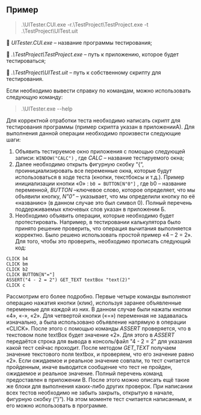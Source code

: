 <h2>Пример</h2>

>.\UITester.CUI.exe -r.\TestProject\TestProject.exe -t .\TestProject\UITest.uit 

	*UITester.CUI.exe* – название программы тестирования;

	*.\TestProject\TestProject.exe* – путь к приложению, которое будет тестироваться;

	*.\TestProject\UITest.uit* – путь к собственному скрипту для тестирования.

Если необходимо вывести справку по командам, можно использовать следующую команду:

>.\UITester.exe --help

Для корректной отработки теста необходимо написать скрипт для тестирования программы (пример скрипта указан в приложенииА). Для выполнения данной операции необходимо произвести следующие шаги:
1.	Объявить тестируемое окно приложения с помощью следующей записи: `WINDOW("CALC")` , где *CALC* – название тестируемого окна;
2.	Далее необходимо открыть фигурную скобку “{“, проинициализировать все переменные окна, которые будут использоваться в ходе теста (кнопки, текстбоксы и т.д.). Пример инициализации кнопки «0» : `b0 = BUTTON[N"0"]` , где b0 – название переменной, *BUTTON* –ключевое слово, которое определяет, что мы объявили кнопку, *N"0"* – указывает, что мы определили кнопку по её «названию» (в данном случае это был символ 0). Полный перечень поддерживаемых ключевых слов указан в приложении Б.
3.	Необходимо объявить операции, которые необходимо будет протестировать. Например, в тестировании калькулятора было принято решение проверить, что операция вычитания выполняется корректно. Было решено использовать простой пример «4 – 2 = 2». Для того, чтобы это проверить, необходимо прописать следующий код:

```
CLICK b4
CLICK bm
CLICK b2
CLICK BUTTON[N"="]
ASSERT("4 - 2 = 2") GET_TEXT textBox "text(2)" 
CLICK c
```

Рассмотрим его более подробно. Первые четыре команды выполняют операцию нажатия кнопки (клик), используя заранее объявленные переменные для каждой из них. В данном случае были нажаты кнопки «4», «-», «2». Для четвертой кнопки («=») переменная не задавалась изначально, а была использовано объявление напрямую в операции «CLICK». 
После этого с помощью команды *ASSERT* проверяется, что в текстовом поле textBox будет значение «2». Для этого в *ASSERT* передаётся строка для вывода в консоль/файл "4 - 2 = 2" для указания какой тест сейчас проходит. После методом *GET_TEXT* получаем значение текстового поля textbox, и проверяем, что его значение равно «2». Если ожидаемое и реальное значение совпали, то тест считается пройденным, иначе выводится сообщение что тест не пройден, ожидаемое и реальное значение. Полный перечень команд предоставлен в приложении В.
После этого можно описать ещё такие же блоки для выполнения каких-либо других проверок. При написании всех тестов необходимо не забыть закрыть, открытую в начале, фигурную скобку (“}”). На этом моменте тест считается написанным, и его можно использовать в программе.
